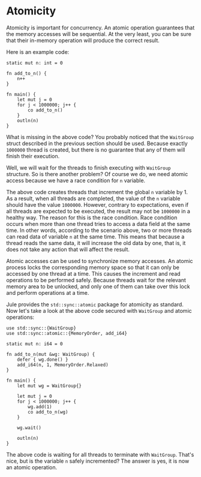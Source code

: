 # Atomicity

Atomicity is important for concurrency. An atomic operation guarantees that the memory accesses will be sequential. At the very least, you can be sure that their in-memory operation will produce the correct result.

Here is an example code:

```
static mut n: int = 0

fn add_to_n() {
    n++
}

fn main() {
    let mut j = 0
    for j < 1000000; j++ {
        co add_to_n()
    }
    outln(n)
}
```

What is missing in the above code? You probably noticed that the `WaitGroup` struct described in the previous section should be used. Because exactly `1000000` thread is created, but there is no guarantee that any of them will finish their execution.

Well, we will wait for the threads to finish executing with `WaitGroup` structure. So is there another problem? Of course we do, we need atomic access because we have a race condition for `n` variable.

The above code creates threads that increment the global `n` variable by 1. As a result, when all threads are completed, the value of the `n` variable should have the value `1000000`. However, contrary to expectations, even if all threads are expected to be executed, the result may not be `1000000` in a healthy way. The reason for this is the race condition. Race condition occurs when more than one thread tries to access a data field at the same time. In other words, according to the scenario above, two or more threads can read data of variable `n` at the same time. This means that because a thread reads the same data, it will increase the old data by one, that is, it does not take any action that will affect the result.

Atomic accesses can be used to synchronize memory accesses. An atomic process locks the corresponding memory space so that it can only be accessed by one thread at a time. This causes the increment and read operations to be performed safely. Because threads wait for the relevant memory area to be unlocked, and only one of them can take over this lock and perform operations at a time.

Jule provides the `std::sync::atomic` package for atomicity as standard. Now let's take a look at the above code secured with `WaitGroup` and atomic operations:

```
use std::sync::{WaitGroup}
use std::sync::atomic::{MemoryOrder, add_i64}

static mut n: i64 = 0

fn add_to_n(mut &wg: WaitGroup) {
    defer { wg.done() }
    add_i64(n, 1, MemoryOrder.Relaxed)
}

fn main() {
    let mut wg = WaitGroup{}

    let mut j = 0
    for j < 1000000; j++ {
        wg.add(1)
        co add_to_n(wg)
    }

    wg.wait()

    outln(n)
}
```

The above code is waiting for all threads to terminate with `WaitGroup`. That's nice, but is the variable `n` safely incremented? The answer is yes, it is now an atomic operation.
